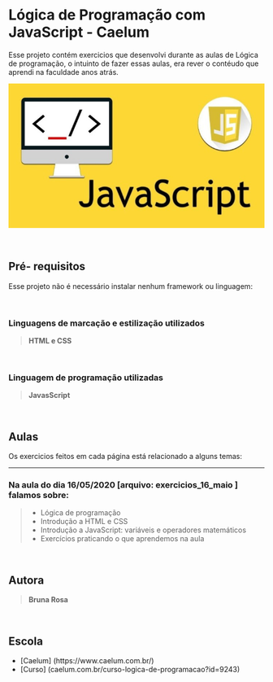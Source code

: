 <h1>Lógica de Programação com JavaScript - Caelum</h1>

Esse projeto contém exercicios que desenvolvi durante as aulas de Lógica de programação, o intuinto de fazer essas aulas, era rever o contéudo que aprendi na faculdade anos atrás.


<img src= "img/javascript.jpg">


<br><h2>Pré- requisitos</h2>

Esse projeto não é necessário instalar nenhum framework ou linguagem:


<br><h3>Linguagens de marcação e estilização utilizados</h3>
<blockquote><b>HTML e CSS</b></blockquote>


<br><h3>Linguagem de programação utilizadas</h3>
<blockquote><b>JavasScript</b></blockquote>

<br><h2>Aulas</h2>

Os exercicios feitos em cada página está relacionado a alguns temas:

<hr><h3>Na aula do dia 16/05/2020 [arquivo: exercicios_16_maio ] falamos sobre:</h3>
<blockquote>
    <ul> 
    <li>Lógica de programação</li>
    <li>Introdução a HTML e CSS</li>
    <li>Introdução a JavaScript: variáveis  e operadores matemáticos</li>
    <li>Exercícios praticando o que aprendemos na aula</li>
<ul>
</blockquote>

<br><h2>Autora</h2>
<blockquote><b>Bruna Rosa</b></blockquote>

<br><h2>Escola</h2>

<ul> 
    <li>[Caelum] (https://www.caelum.com.br/)</li>
    <li>[Curso] (caelum.com.br/curso-logica-de-programacao?id=9243)</li>
<ul>